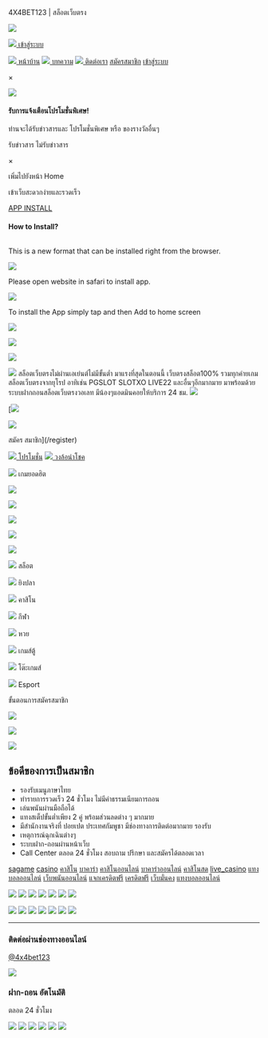 4X4BET123 | สล็อตเว็บตรง

















 


[![](/g_assets/img/site/2023/11/26-22_58_13-site_logo_png.png)](/)

[![](/g_assets/img/d2d/img/icon/ic_login_white.svg)
เข้าสู่ระบบ](/login)

[![](/assets/img/icon/side_menu_home.svg)
หน้าบ้าน](/)
[![](/assets/img/icon/side_menu_article.svg)
บทความ](/article)
[![](/assets/img/icon/side_menu_contact.svg)
ติดต่อเรา](https://line.me/ti/p/@4x4bet123)
[สมัครสมาชิก](/register)
[เข้าสู่ระบบ](/login)

×

![](/g_assets/img/site/2023/11/26-22_58_13-site_logo_png.png)

#### รับการแจ้งเตือนโปรโมชั่นพิเศษ!

ท่านจะได้รับข่าวสารและ โปรโมชั่นพิเศษ หรือ ของรางวัลอื่นๆ

รับข่าวสาร
ไม่รับข่าวสาร

×

เพิ่มไปยังหน้า Home

เข้าเว็บสะดวกง่ายและรวดเร็ว

[APP
INSTALL](#)

#### How to Install?

![]()

This is a new format that can be installed right from the browser.

![](/g_assets/img/icon/ic_safari_rounded.svg)

Please open website in safari to install app.

![](/g_assets/img/icon/btn_a2h_safari.svg)

To install the App simply tap and then Add to home screen

![](/g_assets/img/icon/btn_plus_safari.svg)

[![](/assets/img/d2d/img/banner/desktop/banner_desktop_slide_default01.png)](#)

[![](/assets/img/d2d/img/banner/desktop/banner_desktop_slide_default02.png)](#)

![](/assets/img/d2d/img/icon/speaker_small.svg)
สล็อตเว็บตรงไม่ผ่านเอเย่นต์ไม่มีขั้นต่ำ มาแรงที่สุดในตอนนี้ เว็บตรงสล็อต100% รวมทุกค่ายเกมสล็อตเว็บตรงจากยุโรป อาทิเช่น PGSLOT SLOTXO LIVE22 และอื่นๆอีกมากมาย มาพร้อมด้วยระบบฝากถอนสล็อตเว็บตรงวอเลท มีน้องๆแอดมินคอยให้บริการ 24 ชม. 
![](/assets/img/d2d/img/icon/dash3.svg)

[![](/assets/img/d2d/img/bg/bg_logo_regis.png)

![](/assets/img/d2d/img/icon/ic_member_profile.svg)

สมัคร
สมาชิก](/register)

[![](/assets/img/d2d/img/icon/ic_member_promotion_black.svg)
โปรโมชั่น](/promotion)
[![](/assets/img/d2d/img/icon/ic_member_wheel_black.svg)
วงล้อนำโชค](/login)

![](/assets/img/d2d/img/icon/ic_member_joystick_black.svg)
เกมยอดฮิต

[![](/assets/img/d2d/img/game_test/pg_game_test1.png)](#)

[![](/assets/img/d2d/img/game_test/pg_game_test2.png)](#)

[![](/assets/img/d2d/img/game_test/pg_game_test3.png)](#)

[![](/assets/img/d2d/img/game_test/pg_game_test4.png)](#)

[![](/assets/img/d2d/img/game_test/pg_game_test5.png)](#)

[![](/assets/img/d2d/img/icon/ic_member_slot.svg)](/login)
สล็อต

[![](/assets/img/d2d/img/icon/ic_member_fish.svg)](/login)
ยิงปลา

[![](/assets/img/d2d/img/icon/ic_member_casino.svg)](/login)
คาสิโน

[![](/assets/img/d2d/img/icon/ic_member_sport.svg)](/login)
กีฬา

[![](/assets/img/d2d/img/icon/ic_member_lotto.svg)](/login)
หวย

[![](/assets/img/d2d/img/icon/ic_member_arcade.svg)](/login)
เกมส์ตู้

[![](/assets/img/d2d/img/icon/ic_member_tablegame.svg)](/login)
โต๊ะเกมส์

[![](/assets/img/d2d/img/icon/ic_member_esport.svg)](/login)
Esport

ขั้นตอนการสมัครสมาชิก

![](/assets/img/d2d/img/bg/bg_register_step1.png)

![](/assets/img/d2d/img/bg/bg_register_step2.png)

![](/assets/img/d2d/img/bg/bg_register_step3.png)

ข้อดีของการเป็นสมาชิก
---------------------

* รองรับเมนูภาษาไทย
* ทำรายการรวดเร็ว 24 ชั่วโมง ไม่มีค่าธรรมเนียมการถอน
* เล่นพนันผ่านมือถือได้
* แทงสเต็ปขั้นต่ำเพียง 2 คู่ พร้อมส่วนลดต่าง ๆ มากมาย
* มีสำนักงานจริงที่ ปอยเปต ประเทศกัมพูชา มีช่องทางการติดต่อมากมาย รองรับ
* เหตุการณ์ฉุกเฉินต่างๆ
* ระบบฝาก-ถอนผ่านหน้าเว็บ
* Call Center ตลอด 24 ชั่วโมง สอบถาม ปรึกษา และสมัครได้ตลอดเวลา

[sagame](#)
[casino](#)
[คาสิโน](#)
[บาคาร่า](#)
[คาสิโนออนไลน์](#)
[บาคาร่าออนไลน์](#)
[คาสิโนสด](#)
[live\_casino](#)
[แทงบอลออนไลน์](#)
[เว็บพนันออนไลน์](#)
[แจกเครดิตฟรี](#)
[เครดิตฟรี](#)
[เว็บมั่นคง](#)
[แทงบอลออนไลน์](#)

![](/assets/img/d2d/img/bg/bank/0.png)
![](/assets/img/d2d/img/bg/bank/1.png)
![](/assets/img/d2d/img/bg/bank/2.png)
![](/assets/img/d2d/img/bg/bank/3.png)
![](/assets/img/d2d/img/bg/bank/4.png)
![](/assets/img/d2d/img/bg/bank/5.png)
![](/assets/img/d2d/img/bg/bank/6.png)

![](/assets/img/d2d/img/bg/provider/a.png)
![](/assets/img/d2d/img/bg/provider/b.png)
![](/assets/img/d2d/img/bg/provider/h.png)
![](/assets/img/d2d/img/bg/provider/c.png)
![](/assets/img/d2d/img/bg/provider/d.png)
![](/assets/img/d2d/img/bg/provider/e.png)
![](/assets/img/d2d/img/bg/provider/f.png)

---

### ติดต่อผ่านช่องทางออนไลน์

[@4x4bet123](https://line.me/ti/p/@4x4bet123)

[![](/g_assets/img/social/line.png)](https://line.me/ti/p/@4x4bet123)

### ฝาก-ถอน อัตโนมัติ

ตลอด 24 ชั่วโมง

![](/g_assets/img/bank-logo/baac.svg)
![](/g_assets/img/bank-logo/bay.svg)
![](/g_assets/img/bank-logo/bbl.svg)
![](/g_assets/img/bank-logo/kbank.svg)
![](/g_assets/img/bank-logo/ktb.svg)
![](/g_assets/img/bank-logo/scb.svg)